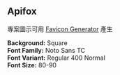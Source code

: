 ## Apifox

專案圖示可用 [Favicon Generator](https://favicon.io/favicon-generator/) 產生

**Background:** Square  
**Font Family:** Noto Sans TC  
**Font Variant:** Regular 400 Normal  
**Font Size:** 80-90
